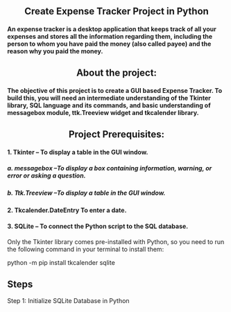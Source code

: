 <div align="center">
<h2>Create Expense Tracker Project in Python</h2>
</div>
<h4>An expense tracker is a desktop application that keeps track of all your expenses and stores all the information regarding them, including the person to whom you have paid the money (also called payee) and the reason why you paid the money.</h4>
<div align="center">
<h2>About the project:</h2>
</div>
<h4>The objective of this project is to create a GUI based Expense Tracker. To build this, you will need an intermediate understanding of the Tkinter library, SQL language and its commands, and basic understanding of messagebox module, ttk.Treeview widget and tkcalender library.</h4>
<div align="center">
<h2>Project Prerequisites:</h2>
</div>
<h4>1. Tkinter – To display a table in the GUI window.</h4>
<h5>a. messagebox –To display a box containing information, warning, or error or asking a question.
<h5>b. Ttk.Treeview –To display a table in the GUI window.</h5>
<h4>2. Tkcalender.DateEntry To enter a date.</h4>
<h4>3. SQLite – To connect the Python script to the SQL database.</h4>
<p>Only the Tkinter library comes pre-installed with Python, so you need to run the following command in your terminal to install them:</p>
<p>python -m pip install tkcalender sqlite</p>
<h2>Steps</h2>
<p>Step 1: Initialize SQLite Database in Python</p>

